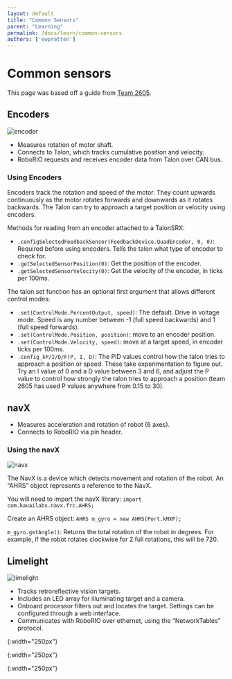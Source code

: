 ```yaml
---
layout: default
title: "Common Sensors"
parent: "Learning"
permalink: /docs/learn/common-sensors
authors: ['ewpratten']
---
```


# Common sensors
This page was based off a guide from [Team 2605](https://seamonsters-2605.github.io/).

## Encoders

![encoder]

 - Measures rotation of motor shaft.
 - Connects to Talon, which tracks cumulative position and velocity.
 - RoboRIO requests and receives encoder data from Talon over CAN bus.

### Using Encoders

Encoders track the rotation and speed of the motor. They count upwards continuously as the motor rotates forwards and downwards as it rotates backwards. The Talon can try to approach a target position or velocity using encoders.

Methods for reading from an encoder attached to a TalonSRX:
 - `.configSelectedFeedbackSensor(FeedbackDevice.QuadEncoder, 0, 0)`: Required before using encoders. Tells the talon what type of encoder to check for.
 - `.getSelectedSensorPosition(0)`: Get the position of the encoder.
 - `.getSelectedSensorVelocity(0)`: Get the velocity of the encoder, in ticks per 100ms.

The talon.set function has an optional first argument that allows different control modes:
 - `.set(ControlMode.PercentOutput, speed)`: The default. Drive in voltage mode. Speed is any number between -1 (full speed backwards) and 1 (full speed forwards).
 - `.set(ControlMode.Position, position)`: move to an encoder position.
 - `.set(ControlMode.Velocity, speed)`: move at a target speed, in encoder ticks per 100ms.
 - `.config_kP/I/D/F(P, I, D)`: The PID values control how the talon tries to approach a position or speed. These take experimentation to figure out. Try an I value of 0 and a D value between 3 and 6, and adjust the P value to control how strongly the talon tries to approach a position (team 2605 has used P values anywhere from 0.15 to 30).

## navX
 - Measures acceleration and rotation of robot (6 axes).
 - Connects to RoboRIO via pin header.
  
### Using the navX
![navx]

The NavX is a device which detects movement and rotation of the robot. An “AHRS” object represents a reference to the NavX.

You will need to import the navX library: `import com.kauailabs.navx.frc.AHRS; `

Create an AHRS object: `AHRS m_gyro = new AHRS(Port.kMXP); `

`m_gyro.getAngle()`: Returns the total rotation of the robot in degrees. For example, if the robot rotates clockwise for 2 full rotations, this will be 720.

## Limelight
![limelight]

 - Tracks retroreflective vision targets.
 - Includes an LED array for illuminating target and a camera.
 - Onboard processor filters out and locates the target. Settings can be configured through a web interface.
 - Communicates with RoboRIO over ethernet, using the “NetworkTables” protocol.


<!-- Images -->
[encoder]: {{site.baseurl}}/assets/img/AMT103-V.jpg
{:width="250px"}

[navx]: {{site.baseurl}}/assets/img/navx.jpg
{:width="250px"}

[limelight]: {{site.baseurl}}/assets/img/limelight.jpg
{:width="250px"}